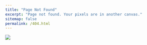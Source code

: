 ```yaml
---
title: "Page Not Found"
excerpt: "Page not found. Your pixels are in another canvas."
sitemap: false
permalink: /404.html
---
```


![](https://dosnation.com/posts/creative-error-404-pages.jpg)